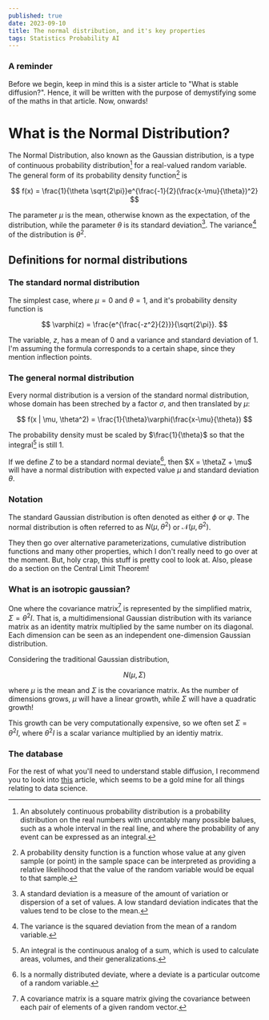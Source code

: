 ```yaml
---
published: true
date: 2023-09-10
title: The normal distribution, and it's key properties
tags: Statistics Probability AI
---
```


### A reminder
Before we begin, keep in mind this is a sister article to "What is stable diffusion?". Hence, it will be written with the purpose of demystifying some of the maths in that article. Now, onwards!

# What is the Normal Distribution?
The Normal Distribution, also known as the Gaussian distribution, is a type of continuous probability
distribution[^1] for a real-valued random variable. The general form of its probability density
function[^2] is

$$
f(x) = \frac{1}{\theta \sqrt{2\pi}}e^{\frac{-1}{2}(\frac{x-\mu}{\theta})^2}
$$

The parameter $\mu$ is the mean, otherwise known as the expectation, of the distribution, while
the parameter $\theta$ is its standard deviation[^3]. The variance[^4] of the distribution is
$\theta^2$.

## Definitions for normal distributions
### The standard normal distribution
The simplest case, where $\mu = 0$ and $\theta = 1$, and it's probability density function is

$$
\varphi(z) = \frac{e^{\frac{-z^2}{2}}}{\sqrt{2\pi}}.
$$

The variable, $z$, has a mean of $0$ and a variance and standard deviation of $1$. I'm assuming
the formula corresponds to a certain shape, since they mention inflection points.

### The general normal distribution
Every normal distribution is a version of the standard normal distribution, whose domain has been
streched by a factor $\sigma$, and then translated by $\mu$:

$$ f(x | \mu, \theta^2) = \frac{1}{\theta}\varphi(\frac{x-\mu}{\theta}) $$

The probability density must be scaled by $\frac{1}{\theta}$ so that the integral[^5] is still $1$.

If we define $Z$ to be a standard normal deviate[^6], then $X = \thetaZ + \mu$ will have a normal
distribution with expected value $\mu$ and standard deviation $\theta$.

### Notation
The standard Gaussian distribution is often denoted as either $\phi$ or $\varphi$. The normal
distribution is often referred to as $N(\mu, \theta^2)$ or $\mathcal{N}(\mu, \theta^2)$.

They then go over alternative parameterizations, cumulative distribution functions and many other
properties, which I don't really need to go over at the moment. But, holy crap, this stuff is
pretty cool to look at. Also, please do a section on the Central Limit Theorem!

### What is an isotropic gaussian?
One where the covariance matrix[^7] is represented by the simplified matrix, $\Sigma = \theta^2 I$.
That is, a multidimensional Gaussian distribution with its variance matrix as an identity matrix
multiplied by the same number on its diagonal. Each dimension can be seen as an independent
one-dimension Gaussian distribution.

Considering the traditional Gaussian distribution,

$$ N(\mu, \Sigma) $$

where $\mu$ is the mean and $\Sigma$ is the covariance matrix. As the number of dimensions grows, $\mu$
will have a linear growth, while $\Sigma$ will have a quadratic growth!

This growth can be very computationally expensive, so we often set $\Sigma = \theta^2 I$, where
$\theta^2 I$ is a scalar variance multiplied by an identiy matrix.

### The database
For the rest of what you'll need to understand stable diffusion, I recommend you to look into
[this](https://datascience.oneoffcoder.com/) article, which seems to be a gold mine for all things
relating to data science.

[^1]: An absolutely continuous probability distribution is a probability distribution on the
      real numbers with uncontably many possible balues, such as a whole interval in the real
      line, and where the probability of any event can be expressed as an integral.

[^2]: A probability density function is a function whose value at any given sample (or point)
      in the sample space can be interpreted as providing a relative likelihood that the value
      of the random variable would be equal to that sample.

[^3]: A standard deviation is a measure of the amount of variation or dispersion of a set of values.
      A low standard deviation indicates that the values tend to be close to the mean.

[^4]: The variance is the squared deviation from the mean of a random variable.

[^5]: An integral is the continuous analog of a sum, which is used to calculate areas, volumes, and
      their generalizations.

[^6]: Is a normally distributed deviate, where a deviate is a particular outcome of a random variable.

[^7]: A covariance matrix is a square matrix giving the covariance between each pair of elements of a
      given random vector.

